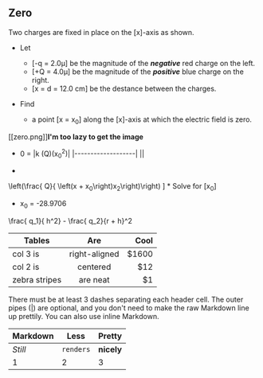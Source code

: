 ## Zero
Two charges are fixed in place on the \[x\]-axis as shown. 

* Let 
  * \[-q = 2.0&mu;\] be the magnitude of the ***negative*** red charge on the left.
  * \[+Q = 4.0&mu;\] be the magnitude of the ***positive*** blue charge on the right.
  * \[x = d = 12.0 cm\] be the destance between the charges.

* Find
  * a point \[x = x<sub>0</sub>\] along the \[x\]-axis at which the electric field is zero.

[[zero.png]]**I'm too lazy to get the image**

* 0 =
|k (Q)(x<sub>0</sub><sup>2</sup>)|
|-------------------|
||
-

\left(\frac{ Q}{ \left(x + x<sub>0</sub>\right)x<sub>2</sub>\right)\right) \]
      * Solve for \[x<sub>0</sub>\]
* x<sub>0</sub> = -28.9706


\frac{ q_1}{ h^2} - \frac{ q_2}{r + h}^2

| Tables        | Are           | Cool  |
| ------------- |:-------------:| -----:|
| col 3 is      | right-aligned | $1600 |
| col 2 is      | centered      |   $12 |
| zebra stripes | are neat      |    $1 |

There must be at least 3 dashes separating each header cell.
The outer pipes (|) are optional, and you don't need to make the 
raw Markdown line up prettily. You can also use inline Markdown.

Markdown | Less | Pretty
--- | --- | ---
*Still* | `renders` | **nicely**
1 | 2 | 3
